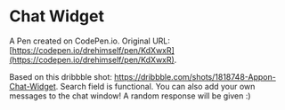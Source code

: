 # Chat Widget

A Pen created on CodePen.io. Original URL: [https://codepen.io/drehimself/pen/KdXwxR](https://codepen.io/drehimself/pen/KdXwxR).

Based on this dribbble shot: https://dribbble.com/shots/1818748-Appon-Chat-Widget. Search field is functional. You can also add your own messages to the chat window! A random response will be given :)